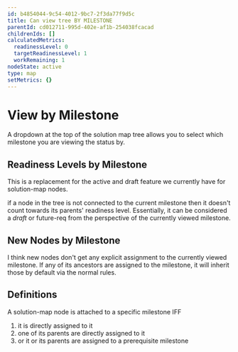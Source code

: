 ```yaml
---
id: b4854044-9c54-4012-9bc7-2f3da77f9d5c
title: Can view tree BY MILESTONE
parentId: cd012711-995d-402e-af1b-254038fcacad
childrenIds: []
calculatedMetrics:
  readinessLevel: 0
  targetReadinessLevel: 1
  workRemaining: 1
nodeState: active
type: map
setMetrics: {}
---
```

# View by Milestone

A dropdown at the top of the solution map tree allows you to select which milestone you are viewing the status by. 

## Readiness Levels by Milestone

This is a replacement for the active and draft feature we currently have for solution-map nodes. 

if a node in the tree is not connected to the current milestone then it doesn't count towards its parents' readiness level. Essentially, it can be considered a _draft_ or future-req from the perspective of the currently viewed milestone. 

## New Nodes by Milestone

I think new nodes don't get any explicit assignment to the currently viewed milestone. If any of its ancestors are assigned to the milestone, it will inherit those by default via the normal rules. 

## Definitions

A solution-map node is attached to a specific milestone IFF

1. it is directly assigned to it
2. one of its parents are directly assigned to it
3. or it or its parents are assigned to a prerequisite milestone